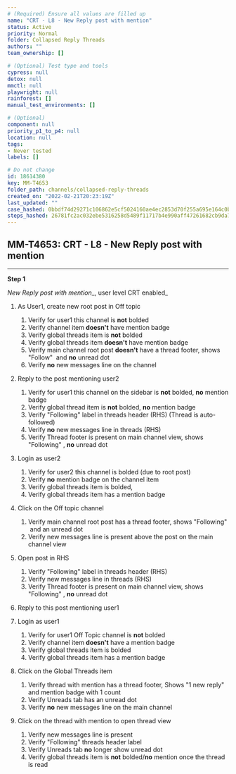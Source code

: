 ```yaml
---
# (Required) Ensure all values are filled up
name: "CRT - L8 - New Reply post with mention"
status: Active
priority: Normal
folder: Collapsed Reply Threads
authors: ""
team_ownership: []

# (Optional) Test type and tools
cypress: null
detox: null
mmctl: null
playwright: null
rainforest: []
manual_test_environments: []

# (Optional)
component: null
priority_p1_to_p4: null
location: null
tags: 
- Never tested
labels: []

# Do not change
id: 18614380
key: MM-T4653
folder_path: channels/collapsed-reply-threads
created_on: "2022-02-21T20:23:19Z"
last_updated: ""
case_hashed: 0bbdf74d29271c106862e5cf5024160ae4ec2853d70f255a695e164c0bc7bd0fb3a693e1c88dd1c9045d52b5d67d6b65
steps_hashed: 26781fc2ac032ebe5316258d5489f11717b4e990aff47261682cb9da73a68d73ab5dcd6334ec6a2dc22bb767e94f7b08
---
```


## MM-T4653: CRT - L8 - New Reply post with mention

---

**Step 1**

_New Reply post with mention_\_, user level CRT enabled\_

1. As User1, create new root post in Off topic

   1. Verify for user1 this channel is **not** bolded
   2. Verify channel item **doesn't** have mention badge
   3. Verify global threads item is **not** bolded
   4. Verify global threads item **doesn't** have mention badge
   5. Verify main channel root post **doesn't** have a thread footer, shows "Follow"  and **no** unread dot
   6. Verify **no** new messages line on the channel

2. Reply to the post mentioning user2

   1. Verify for user1 this channel on the sidebar is **not** bolded, **no** mention badge
   2. Verify global thread item is **not** bolded, **no** mention badge
   3. Verify "Following" label in threads header (RHS) (Thread is auto-followed)
   4. Verify **no** new messages line in threads (RHS)
   5. Verify Thread footer is present on main channel view, shows "Following" , **no** unread dot

3. Login as user2

   1. Verify for user2 this channel is bolded (due to root post)
   2. Verify **no** mention badge on the channel item
   3. Verify global threads item is bolded, 
   4. Verify global threads item has a mention badge

4. Click on the Off topic channel

   1. Verify main channel root post has a thread footer, shows "Following"  and an unread dot 
   2. Verify new messages line is present above the post on the main channel view

5. Open post in RHS

   1. Verify "Following" label in threads header (RHS)
   2. Verify new messages line in threads (RHS)
   3. Verify Thread footer is present on main channel view, shows "Following" , **no** unread dot

6. Reply to this post mentioning user1

7. Login as user1

   1. Verify for user1 Off Topic channel is **not** bolded
   2. Verify channel item **doesn't** have a mention badge
   3. Verify global threads item is bolded
   4. Verify global threads item has a mention badge

8. Click on the Global Threads item

   1. Verify thread with mention has a thread footer, Shows "1 new reply" and mention badge with 1 count
   2. Verify Unreads tab has an unread dot
   3. Verify **no** new messages line on the main channel

9. Click on the thread with mention to open thread view

   1. Verify new messages line is present
   2. Verify "Following" threads header label 
   3. Verify Unreads tab **no** longer show unread dot
   4. Verify global threads item is **not** bolded/**no** mention once the thread is read
